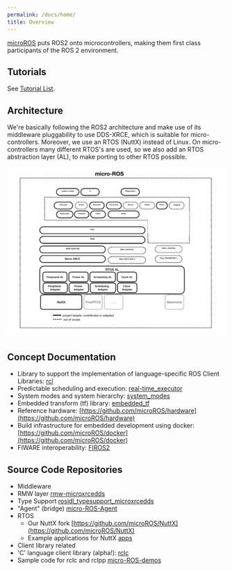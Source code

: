 ```yaml
---
permalink: /docs/home/
title: Overview
---
```


[microROS](https://cordis.europa.eu/project/rcn/213167_en.html) puts ROS2 onto microcontrollers, making them first class participants of the ROS 2 environment.

## Tutorials

See [Tutorial List](/docs/tutorials/).

## Architecture

We're basically following the ROS2 architecture and make use of its middleware pluggability to use DDS-XRCE, which is suitable for micro-controllers. Moreover, we use an RTOS (NuttX) instead of Linux. On micro-controllers many different RTOS's are used, so we also add an RTOS abstraction layer (AL), to make porting to other RTOS possible.

![](/img/micro-ROS_architecture.png)

## Concept Documentation

 - Library to support the implementation of language-specific ROS Client Libraries: [rcl](https://github.com/microROS/rcl)
 - Predictable scheduling and execution:  [real-time_executor](real-time_executor/)
 - System modes and system hierarchy: [system_modes](system_modes/)
 - Embedded transform (tf) library: [embedded_tf](embedded_tf/)
 - Reference hardware: [https://github.com/microROS/hardware](https://github.com/microROS/hardware)
 - Build infrastructure for embedded development using docker: [https://github.com/microROS/docker](https://github.com/microROS/docker)
 - FIWARE interoperability: [FIROS2](FIROS2/)

## Source Code Repositories

 - Middleware
  -  RMW layer [rmw-microxrcedds](https://github.com/microROS/rmw-microxrcedds)
  - Type Support [rosidl_typesupport_microxrcedds](https://github.com/microROS/rosidl_typesupport_microxrcedds)
  - "Agent" (bridge) [micro-ROS-Agent](https://github.com/microROS/micro-ROS-Agent)
 - RTOS
     - Our NuttX fork [https://github.com/microROS/NuttX](https://github.com/microROS/NuttX)
     - Example applications for NuttX [apps](https://github.com/microROS/apps)
 - Client library related
  - 'C' language client library (alpha!): [rclc](https://github.com/microROS/rclc)
  - Sample code for rclc and rclpp [micro-ROS-demos](https://github.com/microROS/micro-ROS-demos)

